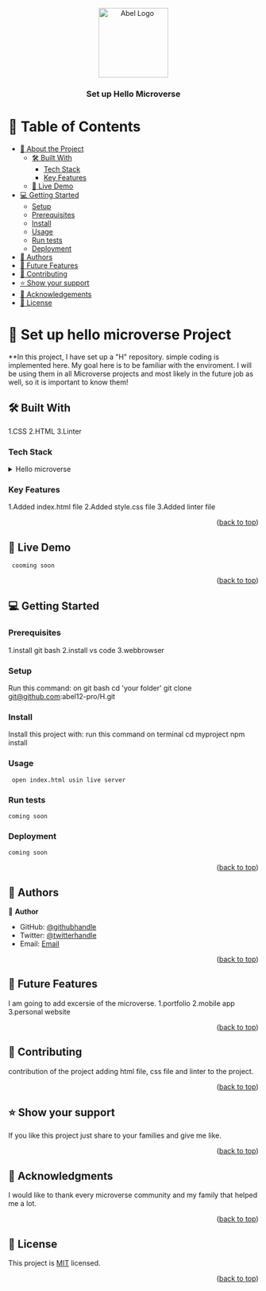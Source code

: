 <a name="readme-top"></a>

<div align="center">
  <img src="#" alt="Abel Logo" width="140"  height="auto" />
  <br/>

  <h3><b>Set up Hello Microverse </b></h3>

</div>


# 📗 Table of Contents

- [📖 About the Project](#about-project)
  - [🛠 Built With](#built-with)
    - [Tech Stack](#tech-stack)
    - [Key Features](#key-features)
  - [🚀 Live Demo](#live-demo)
- [💻 Getting Started](#getting-started)
  - [Setup](#setup)
  - [Prerequisites](#prerequisites)
  - [Install](#install)
  - [Usage](#usage)
  - [Run tests](#run-tests)
  - [Deployment](#deployment)
- [👥 Authors](#authors)
- [🔭 Future Features](#future-features)
- [🤝 Contributing](#contributing)
- [⭐️ Show your support](#support)
- [🙏 Acknowledgements](#acknowledgements)
- [📝 License](#license)

# 📖 Set up hello microverse Project <a name="about-project"></a>

**In this project, I have set up a "H" repository. simple coding is implemented here. My goal here is to be familiar with the enviroment. I will be using them in all Microverse projects and most likely in the  future job as well, so it is important to know them!

## 🛠 Built With <a name="built-with"></a>
1.CSS
2.HTML
3.Linter

### Tech Stack <a name="tech-stack"></a>

<details>
  <summary>Hello microverse</summary>
  <ul>
    <li><a href="https://style.css/">style.css</a></li>
    <li><a href="https://index.html/">index.html </a></li>
  </ul>
</details>

### Key Features <a name="key-features"></a>

1.Added  index.html file 
2.Added style.css file 
3.Added linter file

<p align="right">(<a href="#readme-top">back to top</a>)</p>

## 🚀 Live Demo <a name="live-demo"></a>

     cooming soon 

<p align="right">(<a href="#readme-top">back to top</a>)</p>

## 💻 Getting Started <a name="getting-started"></a>

### Prerequisites

1.install git bash
2.install vs code
3.webbrowser 

### Setup
Run this command:
on git bash
cd 'your folder'
git clone git@github.com:abel12-pro/H.git

### Install

Install this project with:
run this command on terminal
           cd myproject
           npm install
### Usage
     open index.html usin live server 

### Run tests
    coming soon
### Deployment
    coming soon 
<p align="right">(<a href="#readme-top">back to top</a>)</p>

## 👥 Authors <a name="authors"></a>

👤 **Author**

- GitHub: [@githubhandle](https://github.com/abel12-pro)
- Twitter: [@twitterhandle](https://twitter.com/@abelfikre21)
- Email: [Email](abelu2013@gmail.com)

<p align="right">(<a href="#readme-top">back to top</a>)</p>

## 🔭 Future Features <a name="future-features"></a>
I am going to add excersie of the microverse.
      1.portfolio
      2.mobile app
      3.personal website

<p align="right">(<a href="#readme-top">back to top</a>)</p>

## 🤝 Contributing <a name="contributing"></a>
contribution of the project adding html file, css file and linter to the project.
<p align="right">(<a href="#readme-top">back to top</a>)</p>

## ⭐️ Show your support <a name="support"></a>

If you like this project just share to your families and give me like.

<p align="right">(<a href="#readme-top">back to top</a>)</p>

## 🙏 Acknowledgments <a name="acknowledgements"></a>

I would like to thank every microverse community and my family that helped me a lot.

<p align="right">(<a href="#readme-top">back to top</a>)</p>

## 📝 License <a name="license"></a>

This project is [MIT](./LICENSE) licensed.

<p align="right">(<a href="#readme-top">back to top</a>)</p>
